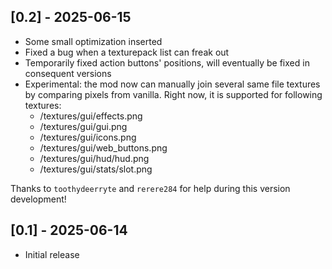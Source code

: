
## [0.2] - 2025-06-15
- Some small optimization inserted
- Fixed a bug when a texturepack list can freak out
- Temporarily fixed action buttons' positions, will eventually be fixed in consequent versions
- Experimental: the mod now can manually join several same file textures by comparing pixels from vanilla. Right now, it is supported for following textures:
  - /textures/gui/effects.png
  - /textures/gui/gui.png
  - /textures/gui/icons.png
  - /textures/gui/web_buttons.png
  - /textures/gui/hud/hud.png
  - /textures/gui/stats/slot.png

Thanks to `toothydeerryte` and `rerere284` for help during this version development!

## [0.1] - 2025-06-14
- Initial release